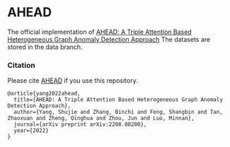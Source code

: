 # AHEAD
The official implementation of [AHEAD: A Triple Attention Based Heterogeneous Graph Anomaly Detection Approach](https://arxiv.org/abs/2208.08200)
The datasets are stored in the data branch.
### Citation
Please cite [AHEAD](https://arxiv.org/abs/2208.08200) if you use this repository.
```
@article{yang2022ahead,
  title={AHEAD: A Triple Attention Based Heterogeneous Graph Anomaly Detection Approach},
  author={Yang, Shujie and Zhang, Binchi and Feng, Shangbin and Tan, Zhaoxuan and Zheng, Qinghua and Zhou, Jun and Luo, Minnan},
  journal={arXiv preprint arXiv:2208.08200},
  year={2022}
}
```
